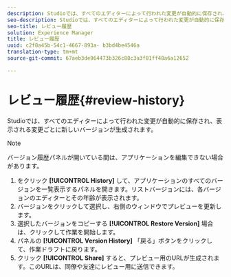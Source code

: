 ```yaml
---
description: Studioでは、すべてのエディターによって行われた変更が自動的に保存され、表示される変更ごとに新しいバージョンが生成されます。
seo-description: Studioでは、すべてのエディターによって行われた変更が自動的に保存され、表示される変更ごとに新しいバージョンが生成されます。
seo-title: レビュー履歴
solution: Experience Manager
title: レビュー履歴
uuid: c2f8a45b-54c1-4667-893a- b3bd4be4546a
translation-type: tm+mt
source-git-commit: 67aeb3de964473b326c88c3a3f81ff48a6a12652

---
```



# レビュー履歴{#review-history}

Studioでは、すべてのエディターによって行われた変更が自動的に保存され、表示される変更ごとに新しいバージョンが生成されます。

>[!NOTE]
>
>バージョン履歴パネルが開いている間は、アプリケーションを編集できない場合があります。

1. をクリック **[!UICONTROL History]** して、アプリケーションのすべてのバージョンを一覧表示するパネルを開きます。リストバージョンには、各バージョンのエディターとその年齢が表示されます。
1. バージョンをクリックして選択し、右側のウィンドウでプレビューを更新します。
1. 選択したバージョンをコピーする **[!UICONTROL Restore Version]** 場合は、クリックして作業を開始します。
1. パネルの **[!UICONTROL Version History]** 「戻る」ボタンをクリックして、作業ドラフトに戻ります。
1. クリック **[!UICONTROL Share]** すると、プレビュー用のURLが生成されます。このURLは、同僚や友達にレビュー用に送信できます。
